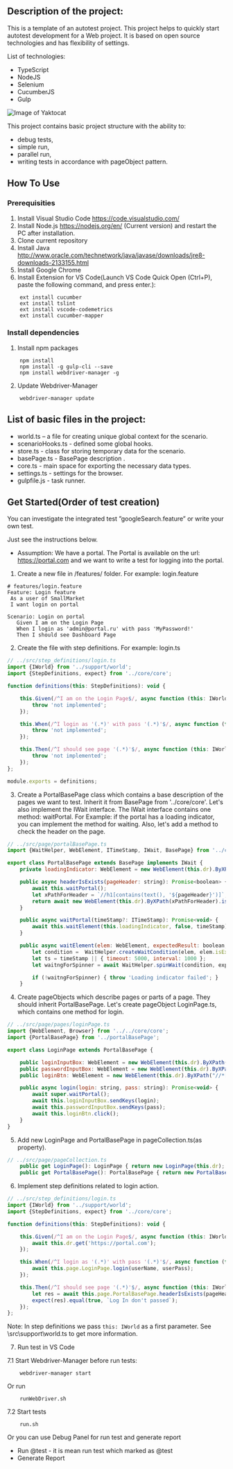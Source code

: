 ## Description of the project:
This is a template of an autotest project.
This project helps to quickly start autotest development for a Web project.
It is based on open source technologies and has  flexibility of settings.

List of technologies:
* TypeScript
* NodeJS
* Selenium
* CucumberJS
* Gulp

![Image of Yaktocat](https://github.com/ReturnOnIntelligence/E2E-Seed/blob/master/assets/e2e-seed.png)

This project contains basic project structure with the ability to:
* debug tests,
* simple run,
* parallel run,
* writing tests in accordance with pageObject pattern.

## How To Use
### Prerequisities
1.	Install Visual Studio Code  https://code.visualstudio.com/
2.	Install Node.js https://nodejs.org/en/ (Current version) and  restart the PC after installation.
3.	Clone current repository
4.  Install Java http://www.oracle.com/technetwork/java/javase/downloads/jre8-downloads-2133155.html
5.	Install Google Chrome
6.	Install Extension for VS Code(Launch VS Code Quick Open (Ctrl+P), paste the following command, and press enter.):
```shell
    ext install cucumber 
    ext install tslint 
    ext install vscode-codemetrics
    ext install cucumber-mapper
```
### Install dependencies
1. Install npm packages
```shell
    npm install
    npm install -g gulp-cli --save
    npm install webdriver-manager -g
```
2. Update Webdriver-Manager
```shell
    webdriver-manager update
```
## List of basic files in the project:
*	world.ts – a file for creating unique global context for the scenario.
*	scenarioHooks.ts - defined some global hooks.
*	store.ts - class for storing  temporary data for the scenario.
*	basePage.ts - BasePage description .
*	core.ts - main space for exporting  the necessary data types.
*	settings.ts - settings for the browser.
*	gulpfile.js - task runner.

## Get Started(Order of test creation)
You can investigate the integrated test ”googleSearch.feature” or write your own test.

Just see the instructions below.

* Assumption: We have a portal. The Portal is available on the url: https://portal.com and we want to write a test for logging into the  portal.

1. Create a new file in /features/ folder. For example: login.feature 

```gherkin
# features/login.feature
Feature: Login feature
 As a user of SmallMarket
 I want login on portal

Scenario: Login on portal
   Given I am on the Login Page
   When I login as 'admin@portal.ru' with pass 'MyPassword!'
   Then I should see Dashboard Page
```

2. Create the file with step definitions. For example: login.ts

```javascript
// ../src/step_definitions/login.ts
import {IWorld} from '../support/world';
import {StepDefinitions, expect} from '../core/core';

function definitions(this: StepDefinitions): void {

    this.Given(/^I am on the Login Page$/, async function (this: IWorld): Promise<void> {
        throw 'not implemented';
    });

    this.When(/^I login as '(.*)' with pass '(.*)'$/, async function (this: IWorld, userName: string, userPass: string): Promise<void> {
        throw 'not implemented';
    });

    this.Then(/^I should see page '(.*)'$/, async function (this: IWorld, pageHeader: string): Promise<void> {
        throw 'not implemented';
    });
};

module.exports = definitions;

```

3. Create a PortalBasePage class which contains a base description of the pages we want to test.
Inherit it from BasePage from '../core/core'. Let's also implement the IWait interface.
The IWait interface contains one method: waitPortal. 
For Example: if the portal has a loading indicator, you can implement the method for waiting. 
Also, let's add a method to check the header on the page.

```javascript
// ../src/page/portalBasePage.ts
import {WaitHelper, WebElement, ITimeStamp, IWait, BasePage} from '../core/core';

export class PortalBasePage extends BasePage implements IWait {
    private loadingIndicator: WebElement = new WebElement(this.dr).ByXPath("//div[contains(@class, 'blocking-overlay')]")

    public async headerIsExists(pageHeader: string): Promise<boolean> {
        await this.waitPortal();
        let xPathForHeader = `//h1[contains(text(), '${pageHeader}')]`;
        return await new WebElement(this.dr).ByXPath(xPathForHeader).isExists();
    }

    public async waitPortal(timeStamp?: ITimeStamp): Promise<void> {
        await this.waitElement(this.loadingIndicator, false, timeStamp);
    }

    public async waitElement(elem: WebElement, expectedResult: boolean, timeStamp?: ITimeStamp): Promise<void> {
        let condition =  WaitHelper.createWaitCondition(elem, elem.isExists);
        let ts = timeStamp || { timeout: 5000, interval: 1000 };
        let waitngForSpinner = await WaitHelper.spinWait(condition, expectedResult, ts);

        if (!waitngForSpinner) { throw 'Loading indicator failed'; }
    }

```

4.  Create pageObjects which describe pages or parts of a page. They should inherit  PortalBasePage.
Let's create pageObject LoginPage.ts, which contains one method for login.

```javascript
// ../src/page/pages/loginPage.ts
import {WebElement, Browser} from '../../core/core';
import {PortalBasePage} from '../portalBasePage';

export class LoginPage extends PortalBasePage {

    public loginInputBox: WebElement = new WebElement(this.dr).ByXPath("//*[@id='Username']");
    public passwordInputBox: WebElement = new WebElement(this.dr).ByXPath("//*[@id='Password']");
    public loginBtn: WebElement = new WebElement(this.dr).ByXPath("//*[text()='Continue']");

    public async login(login: string, pass: string): Promise<void> {
        await super.waitPortal();
        await this.loginInputBox.sendKeys(login);
        await this.passwordInputBox.sendKeys(pass);
        await this.loginBtn.click();
    }
}

```

5. Add new LoginPage and PortalBasePage in pageCollection.ts(as property).

```javascript
// ../src/page/pageCollection.ts
    public get LoginPage(): LoginPage { return new LoginPage(this.dr); }
    public get PortalBasePage(): PortalBasePage { return new PortalBasePage(this.dr); }

```

6. Implement step definitions related to login action.

```javascript
// ../src/step_definitions/login.ts
import {IWorld} from '../support/world';
import {StepDefinitions, expect} from '../core/core';

function definitions(this: StepDefinitions): void {

    this.Given(/^I am on the Login Page$/, async function (this: IWorld): Promise<void> {
        await this.dr.get('https://portal.com');
    });

    this.When(/^I login as '(.*)' with pass '(.*)'$/, async function (this: IWorld, userName: string, userPass: string): Promise<void> {
        await this.page.LoginPage.login(userName, userPass);
    });

    this.Then(/^I should see page '(.*)'$/, async function (this: IWorld, pageHeader: string): Promise<void> {
        let res = await this.page.PortalBasePage.headerIsExists(pageHeader);
        expect(res).equal(true, `Log In don't passed`);
    });
};

```

Note:
In step definitions we pass `this: IWorld` as a first parameter.
See \src\support\world.ts to get more information.

7. Run test in VS Code

7.1 Start Webdriver-Manager before run tests:
```shell
    webdriver-manager start
```
Or run
```shell
    runWebDriver.sh
```
7.2 Start tests
```shell
    run.sh
```
Or you can use Debug Panel for run test and generate report
* Run @test - it is mean run test which marked as @test
* Generate Report 


